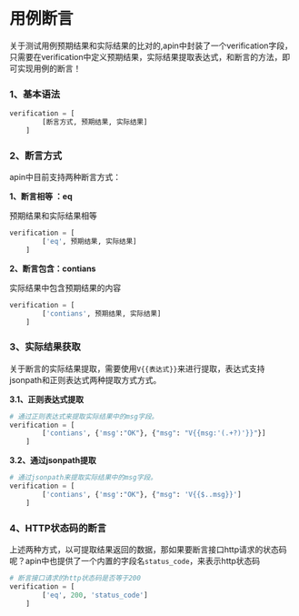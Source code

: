 # 用例断言

关于测试用例预期结果和实际结果的比对的,apin中封装了一个verification字段，只需要在verification中定义预期结果，实际结果提取表达式，和断言的方法，即可实现用例的断言！

### 1、基本语法

```python
verification = [
        [断言方式, 预期结果, 实际结果]
    ] 
```

### 2、断言方式

apin中目前支持两种断言方式：

**1、断言相等 ：eq**

预期结果和实际结果相等

```python
verification = [
        ['eq', 预期结果, 实际结果]
    ] 
```

**2、断言包含：contians**



实际结果中包含预期结果的内容

```python
verification = [
        ['contians', 预期结果, 实际结果]
    ] 
```

### 3、实际结果获取

​	关于断言的实际结果提取，需要使用`V{{表达式}}`来进行提取，表达式支持jsonpath和正则表达式两种提取方式方式。

**3.1、正则表达式提取**

```python
# 通过正则表达式来提取实际结果中的msg字段。
verification = [
        ['contians', {'msg':"OK"}, {"msg": "V{{msg:'(.+?)'}}"}]
    ] 

```

**3.2、通过jsonpath提取**

```python
# 通过jsonpath来提取实际结果中的msg字段。
verification = [
        ['contians', {'msg':"OK"}, {"msg": 'V{{$..msg}}']
    ] 

```



### 4、HTTP状态码的断言

​	上述两种方式，以可提取结果返回的数据，那如果要断言接口http请求的状态码呢？apin中也提供了一个内置的字段名`status_code`，来表示http状态码

```python
# 断言接口请求的http状态码是否等于200
verification = [
        ['eq', 200, 'status_code']
    ] 
```


